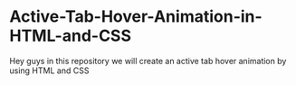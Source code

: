 # Active-Tab-Hover-Animation-in-HTML-and-CSS
Hey guys in this repository we will create an active tab hover animation by using HTML and CSS
